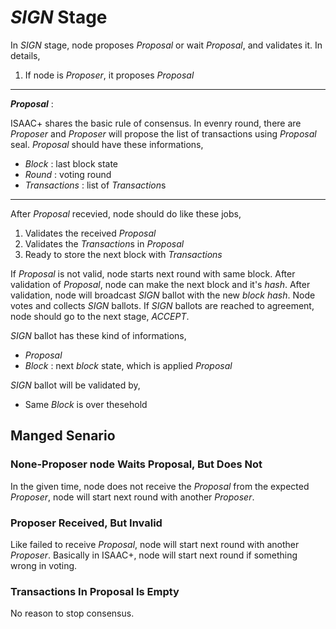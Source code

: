 # *SIGN* Stage

In *SIGN* stage, node proposes *Proposal* or wait *Proposal*, and validates it. In details,

1. If node is *Proposer*, it proposes *Proposal*

---
***Proposal*** :

ISAAC+ shares the basic rule of consensus. In evenry round, there are *Proposer* and *Proposer* will propose the list of transactions using *Proposal* seal. *Proposal* should have these informations,

* *Block* : last block state
* *Round* : voting round
* *Transactions* : list of *Transaction*s

---

After *Proposal* recevied, node should do like these jobs,

1. Validates the received *Proposal*
1. Validates the *Transaction*s in *Proposal*
1. Ready to store the next block with *Transactions*

If *Proposal* is not valid, node starts next round with same block. After validation of *Proposal*, node can make the next block and it's *hash*. After validation, node will broadcast *SIGN* ballot with the new *block* *hash*. Node votes and collects *SIGN* ballots. If *SIGN* ballots are reached to agreement, node should go to the next stage, *ACCEPT*. 

*SIGN* ballot has these kind of informations,

* *Proposal*
* *Block* : next *block* state, which is applied *Proposal*

*SIGN* ballot will be validated by,

* Same *Block* is over thesehold


## Manged Senario

### None-Proposer node Waits Proposal, But Does Not

In the given time, node does not receive the *Proposal* from the expected *Proposer*, node will start next round with another *Proposer*.

### Proposer Received, But Invalid

Like failed to receive *Proposal*, node will start next round with another *Proposer*. Basically in ISAAC+, node will start next round if something wrong in voting.

### Transactions In Proposal Is Empty 

No reason to stop consensus.
